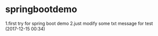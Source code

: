 # springbootdemo
1.first try for spring boot demo
2.just modify some txt message for test (2017-12-15 00:34)

